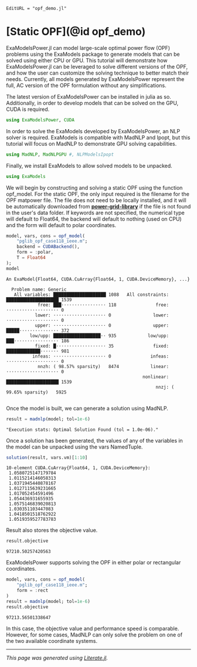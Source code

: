 ```@meta
EditURL = "opf_demo.jl"
```

# [Static OPF](@id opf_demo)

ExaModelsPower.jl can model large-scale optimal power flow (OPF) problems using the ExaModels package to generate models that can be solved using either CPU or GPU. This tutorial will demonstrate how ExaModelsPower.jl can be leveraged to solve different versions of the OPF, and how the user can customize the solving technique to better match their needs. Currently, all models generated by ExaModelsPower represent the full, AC version of the OPF formulation without any simplifications.

The latest version of ExaModelsPower can be installed in julia as so. Additionally, in order to develop models that can be solved on the GPU, CUDA is required.

````julia
using ExaModelsPower, CUDA
````

In order to solve the ExaModels developed by ExaModelsPower, an NLP solver is required. ExaModels is compatible with MadNLP and Ipopt, but this tutorial will focus on MadNLP to demonstrate GPU solving capabilities.

````julia
using MadNLP, MadNLPGPU #, NLPModelsIpopt
````

Finally, we install ExaModels to allow solved models to be unpacked.

````julia
using ExaModels
````

We will begin by constructing and solving a static OPF using the function opf_model. For the static OPF, the only input required is the filename for the OPF matpower file. The file does not need to be locally installed, and it will be automatically downloaded from __[power-grid-library](https://github.com/power-grid-lib/pglib-opf)__ if the file is not found in the user's data folder. If keywords are not specified, the numerical type will default to Float64, the backend will default to nothing (used on CPU) and the form will default to polar coordinates.

````julia
model, vars, cons = opf_model(
    "pglib_opf_case118_ieee.m";
    backend = CUDABackend(),
    form = :polar,
    T = Float64
);
model
````

````
An ExaModel{Float64, CUDA.CuArray{Float64, 1, CUDA.DeviceMemory}, ...}

  Problem name: Generic
   All variables: ████████████████████ 1088   All constraints: ████████████████████ 1539  
            free: ███⋅⋅⋅⋅⋅⋅⋅⋅⋅⋅⋅⋅⋅⋅⋅⋅⋅ 118               free: ⋅⋅⋅⋅⋅⋅⋅⋅⋅⋅⋅⋅⋅⋅⋅⋅⋅⋅⋅⋅ 0     
           lower: ⋅⋅⋅⋅⋅⋅⋅⋅⋅⋅⋅⋅⋅⋅⋅⋅⋅⋅⋅⋅ 0                lower: ⋅⋅⋅⋅⋅⋅⋅⋅⋅⋅⋅⋅⋅⋅⋅⋅⋅⋅⋅⋅ 0     
           upper: ⋅⋅⋅⋅⋅⋅⋅⋅⋅⋅⋅⋅⋅⋅⋅⋅⋅⋅⋅⋅ 0                upper: █████⋅⋅⋅⋅⋅⋅⋅⋅⋅⋅⋅⋅⋅⋅⋅ 372   
         low/upp: ██████████████████⋅⋅ 935            low/upp: ███⋅⋅⋅⋅⋅⋅⋅⋅⋅⋅⋅⋅⋅⋅⋅⋅⋅ 186   
           fixed: █⋅⋅⋅⋅⋅⋅⋅⋅⋅⋅⋅⋅⋅⋅⋅⋅⋅⋅⋅ 35               fixed: █████████████⋅⋅⋅⋅⋅⋅⋅ 981   
          infeas: ⋅⋅⋅⋅⋅⋅⋅⋅⋅⋅⋅⋅⋅⋅⋅⋅⋅⋅⋅⋅ 0               infeas: ⋅⋅⋅⋅⋅⋅⋅⋅⋅⋅⋅⋅⋅⋅⋅⋅⋅⋅⋅⋅ 0     
            nnzh: ( 98.57% sparsity)   8474            linear: ⋅⋅⋅⋅⋅⋅⋅⋅⋅⋅⋅⋅⋅⋅⋅⋅⋅⋅⋅⋅ 0     
                                                    nonlinear: ████████████████████ 1539  
                                                         nnzj: ( 99.65% sparsity)   5925  


````

Once the model is built, we can generate a solution using MadNLP.

````julia
result = madnlp(model; tol=1e-6)
````

````
"Execution stats: Optimal Solution Found (tol = 1.0e-06)."
````

Once a solution has been generated, the values of any of the variables in the model can be unpacked using the vars NamedTuple.

````julia
solution(result, vars.vm)[1:10]
````

````
10-element CUDA.CuArray{Float64, 1, CUDA.DeviceMemory}:
 1.0580725147179784
 1.0115214146058313
 1.0371945440878167
 1.0127115639231665
 1.017052454591496
 1.054436931655935
 1.0575146839020813
 1.030351103447083
 1.0418501518762922
 1.0519359527783783
````

Result also stores the objective value.

````julia
result.objective
````

````
97210.50257420563
````

ExaModelsPower supports solving the OPF in either polar or rectangular coordinates.

````julia
model, vars, cons = opf_model(
    "pglib_opf_case118_ieee.m";
    form = :rect
)
result = madnlp(model; tol=1e-6)
result.objective
````

````
97213.56501338647
````

In this case, the objective value and performance speed is comparable. However, for some cases, MadNLP can only solve the problem on one of the two available coordinate systems.

---

*This page was generated using [Literate.jl](https://github.com/fredrikekre/Literate.jl).*

